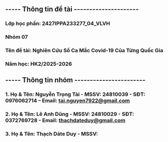 ## ----- Thông tin đề tài ---------------------
### Lớp học phần: 2427IPPA233277_04_VLVH
### Nhóm 07
### Tên đề tài: Nghiên Cứu Số Ca Mắc Covid-19 Của Từng Quốc Gia
### Năm học: HK2/2025-2026


## ----- Thông tin nhóm -----------------------
### 1. Họ & Tên: Nguyễn Trọng Tài - MSSV: 24810039 - SĐT: 0976062714 – Email: tai.nguyen7922@gmail.com
### 2. Họ & Tên: Lê Anh Dũng - MSSV: 24810029 - SĐT: 0372769728 - Email: thachdateduy@gmail.com
### 3. Họ & Tên: Thạch Dáte Duy - MSSV: 
